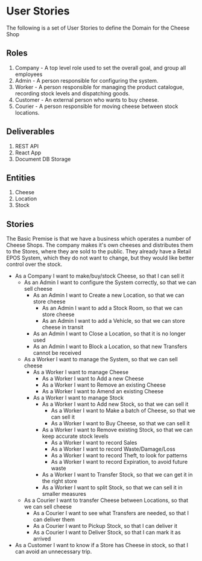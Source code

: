 # User Stories

The following is a set of User Stories to define the Domain for the Cheese Shop

## Roles

1. Company - A top level role used to set the overall goal, and group all employees
1. Admin - A person responsible for configuring the system.
1. Worker - A person responsible for managing the product catalogue, recording
stock levels and dispatching goods.
1. Customer - An external person who wants to buy cheese.
1. Courier - A person responsible for moving cheese between stock locations.

## Deliverables

1. REST API
1. React App
1. Document DB Storage

## Entities

1. Cheese
1. Location
1. Stock

## Stories

The Basic Premise is that we have a business which operates a number of Cheese
Shops.  The company makes it's own cheeses and distributes them to the Stores,
where they are sold to the public.  They already have a Retail EPOS System,
which they do not want to change, but they would like better control over the
stock.

* As a Company I want to make/buy/stock Cheese, so that I can sell it
  * As an Admin I want to configure the System correctly, so that we can sell cheese
    * As an Admin I want to Create a new Location, so that we can store cheese
      * As an Admin I want to add a Stock Room, so that we can store cheese
      * As an Admin I want to add a Vehicle, so that we can store cheese in transit
    * As an Admin I want to Close a Location, so that it is no longer used
    * As an Admin I want to Block a Location, so that new Transfers cannot be received
  * As a Worker I want to manage the System, so that we can sell cheese
    * As a Worker I want to manage Cheese
      * As a Worker I want to Add a new Cheese
      * As a Worker I want to Remove an existing Cheese
      * As a Worker I want to Amend an existing Cheese
    * As a Worker I want to manage Stock
      * As a Worker I want to Add new Stock, so that we can sell it
        * As a Worker I want to Make a batch of Cheese, so that we can sell it
        * As a Worker I want to Buy Cheese, so that we can sell it
      * As a Worker I want to Remove existing Stock, so that we can keep accurate stock levels
        * As a Worker I want to record Sales
        * As a Worker I want to record Waste/Damage/Loss
        * As a Worker I want to record Theft, to look for patterns
        * As a Worker I want to record Expiration, to avoid future waste
      * As a Worker I want to Transfer Stock, so that we can get it in the right store
      * As a Worker I want to split Stock, so that we can sell it in smaller measures
  * As a Courier I want to transfer Cheese between Locations, so that we can sell cheese
    * As a Courier I want to see what Transfers are needed, so that I can deliver them
    * As a Courier I want to Pickup Stock, so that I can deliver it
    * As a Courier I want to Deliver Stock, so that I can mark it as arrived
* As a Customer I want to know if a Store has Cheese in stock, so that I can avoid an unnecessary trip.
